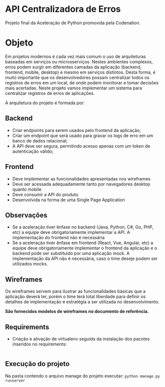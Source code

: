 # API Centralizadora de Erros

Projeto final da Aceleração de Python promovida pela Codenation.

# Objeto 

Em projetos modernos é cada vez mais comum o uso de arquiteturas baseadas em serviços ou microsserviços. Nestes ambientes complexos, erros podem surgir em diferentes camadas da aplicação (backend, frontend, mobile, desktop) e mesmo em serviços distintos. Desta forma, é muito importante que os desenvolvedores possam centralizar todos os registros de erros em um local, de onde podem monitorar e tomar decisões mais acertadas. Neste projeto vamos implementar um sistema para centralizar registros de erros de aplicações.

A arquitetura do projeto é formada por:

## Backend

- Criar endpoints para serem usados pelo frontend da aplicação;
- Criar um endpoint que será usado para gravar os logs de erro em um banco de dados relacional;
- A API deve ser segura, permitindo acesso apenas com um token de autenticação válido;

## Frontend

- Deve implementar as funcionalidades apresentadas nos wireframes
- Deve ser acessada adequadamente tanto por navegadores desktop quanto mobile
- Deve consumir a API do produto
- Desenvolvida na forma de uma Single Page Application

## Observações

- Se a aceleração tiver ênfase no backend (Java, Python, C#, Go, PHP, etc) a equipe deve obrigatoriamente    implementar a API. A implementação do frontend não é necessária
- Se a aceleração tiver ênfase em frontend (React, Vue, Angular, etc) a equipe deve obrigatoriamente        implementar o frontend da aplicação e o backend pode ser substituido por uma aplicação mock. A implementação da API não é necessária, caso o time deseje podem ser utilizados mocks.

## Wireframes

Os wireframes servem para ilustrar as funcionalidades básicas que a aplicação deverá ter, porém o time terá total liberdade para definir os detalhes de implementação e estratégia a ser utilizada no desenvolvimento.

**São fornecidos modelos de wireframes no documento de referência.**


## Requirements

- Criação e ativação de virtualenv seguida da instalação dos pacotes inseridos no requirements:

```pip install -r requirements.txt
```

## Execução do projeto
Na pasta contendo o arquivo manage do projeto executar:
    ```python manage.py runserver```

